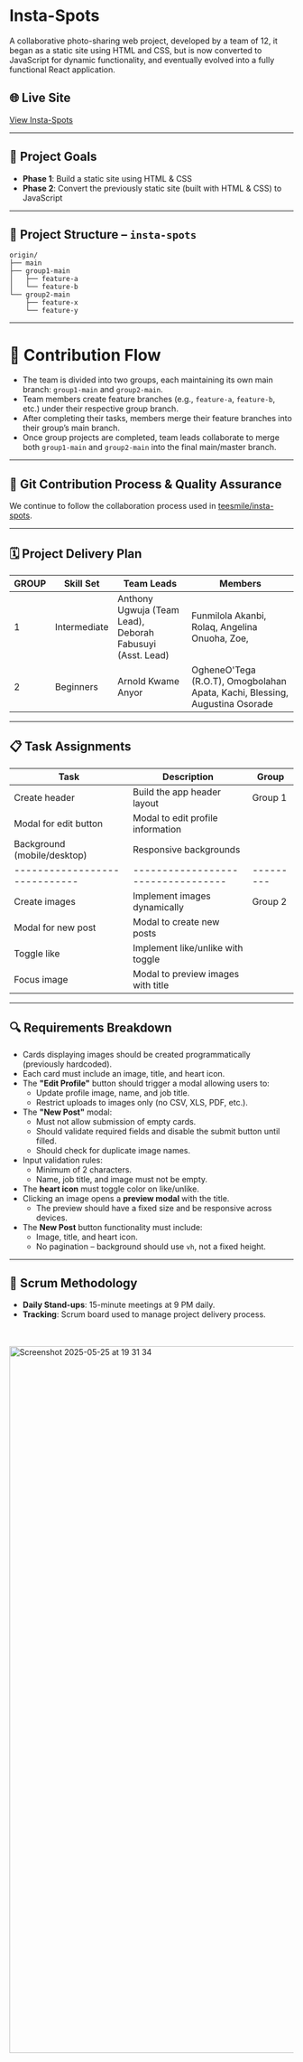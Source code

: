 # Insta-Spots

A collaborative photo-sharing web project, developed by a team of 12, it began as a static site using HTML and CSS, but is now converted to JavaScript for dynamic functionality, and eventually evolved into a fully functional React application.


## 🌐 Live Site
[View Insta-Spots](https://insta-spots.vercel.app/)

---

## 🎯 Project Goals
- **Phase 1**: Build a static site using HTML & CSS
- **Phase 2**: Convert the previously static site (built with HTML & CSS) to JavaScript

---


## 📁 Project Structure – `insta-spots`

```
origin/
├── main 
├── group1-main
│   ├── feature-a
│   └── feature-b
└── group2-main
    ├── feature-x
    └── feature-y
```

---


# 🔁 Contribution Flow

- The team is divided into two groups, each maintaining its own main branch: `group1-main` and `group2-main`.
- Team members create feature branches (e.g., `feature-a`, `feature-b`, etc.) under their respective group branch.
- After completing their tasks, members merge their feature branches into their group’s main branch.
- Once group projects are completed, team leads collaborate to merge both `group1-main` and `group2-main` into the final main/master branch.

---

## 🤝 Git Contribution Process & Quality Assurance

We continue to follow the collaboration process used in [teesmile/insta-spots](https://github.com/teesmile/insta-spots/edit/main/README.md).

---

## 🗓️ Project Delivery Plan

| GROUP | Skill Set   | Team Leads                                                                | Members|
|-------|-------------|--------------------------------------------------------------------------| -----|
| 1     | Intermediate | Anthony Ugwuja (Team Lead), Deborah Fabusuyi (Asst. Lead) |Funmilola Akanbi, Rolaq, Angelina Onuoha, Zoe, 
| 2     | Beginners    |  Arnold Kwame Anyor  | OgheneO'Tega (R.O.T), Omogbolahan Apata, Kachi, Blessing, Augustina Osorade

---

## 📋 Task Assignments

| Task                        | Description                        | Group   |
|-----------------------------|----------------------------------|---------|
| Create header               | Build the app header layout       | Group 1 |
| Modal for edit button       | Modal to edit profile information |         |
| Background (mobile/desktop) | Responsive backgrounds            |         |
|-----------------------------|----------------------------------|---------|
| Create images               | Implement images dynamically      | Group 2 |
| Modal for new post          | Modal to create new posts          |         |
| Toggle like                 | Implement like/unlike with toggle |         |
| Focus image                 | Modal to preview images with title|         |


---

## 🔍 Requirements Breakdown

- Cards displaying images should be created programmatically (previously hardcoded).
- Each card must include an image, title, and heart icon.
- The **"Edit Profile"** button should trigger a modal allowing users to:
  - Update profile image, name, and job title.
  - Restrict uploads to images only (no CSV, XLS, PDF, etc.).
- The **"New Post"** modal:
  - Must not allow submission of empty cards.
  - Should validate required fields and disable the submit button until filled.
  - Should check for duplicate image names.
- Input validation rules:
  - Minimum of 2 characters.
  - Name, job title, and image must not be empty.
- The **heart icon** must toggle color on like/unlike.
- Clicking an image opens a **preview modal** with the title.
  - The preview should have a fixed size and be responsive across devices.
- The **New Post** button functionality must include:
  - Image, title, and heart icon.
  - No pagination – background should use `vh`, not a fixed height.

---

## 🧠 Scrum Methodology

- **Daily Stand-ups**: 15-minute meetings at 9 PM daily.
- **Tracking**: Scrum board used to manage project delivery process.
<br><br><br>
<img width="1251" alt="Screenshot 2025-05-25 at 19 31 34" src="https://github.com/user-attachments/assets/751da0ed-7cf6-4116-8189-4826316863df" />